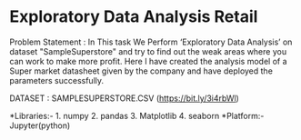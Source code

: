 # Exploratory Data Analysis Retail
Problem Statement : In This task We Perform ‘Exploratory Data Analysis’ on dataset "SampleSuperstore" and try to find out the weak areas where you can work to make more profit.
Here I have created the analysis model of a Super market datasheet given by the company and have deployed the parameters successfully.          

DATASET : SAMPLESUPERSTORE.CSV (https://bit.ly/3i4rbWl)

*Libraries:-  1. numpy 2. pandas 3. Matplotlib 4. seaborn
*Platform:-   Jupyter(python)
